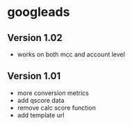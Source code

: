 # googleads

## Version 1.02
- works on both mcc and account level

## Version 1.01
- more conversion metrics
- add qscore data
- remove calc score function
- add template url
